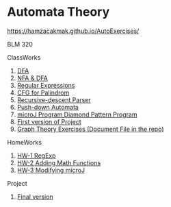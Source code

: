 # Automata Theory
https://hamzacakmak.github.io/AutoExercises/

BLM 320

ClassWorks
1. [DFA](https://hamzacakmak.github.io/AutoExercises/CW1/CW1.html)
2. [NFA & DFA](https://hamzacakmak.github.io/AutoExercises/CW2/CW2.html)
3. [Regular Expressions](https://hamzacakmak.github.io/AutoExercises/CW3/RegExp.html)
4. [CFG for Palindrom](https://hamzacakmak.github.io/AutoExercises/CW4/CW4.html)
5. [Recursive-descent Parser](https://hamzacakmak.github.io/AutoExercises/CW5/Expression.html)
5. [Push-down Automata](https://hamzacakmak.github.io/AutoExercises/CW6/CW6.html)
7. [microJ Program Diamond Pattern Program](https://hamzacakmak.github.io/AutoExercises/CW7/microJ3.html)
8. [First version of Project](https://hamzacakmak.github.io/AutoExercises/CW9/CFG.html)
9. [Graph Theory Exercises (Document File in the repo)](https://hamzacakmak.github.io/AutoExercises/CW10/CW10.png)

HomeWorks
1. [HW-1 RegExp](https://hamzacakmak.github.io/AutoExercises/HW1)
2. [HW-2 Adding Math Functions](https://hamzacakmak.github.io/AutoExercises/HW2/Expression.html)
3. [HW-3 Modifying microJ](https://hamzacakmak.github.io/AutoExercises/HW3/microJ1.html)

Project

1. [Final version](https://hamzacakmak.github.io/AutoExercises/Project/CFG.html)
